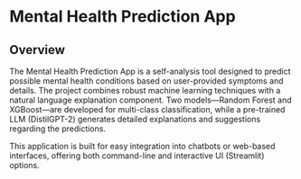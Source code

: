 # Mental Health Prediction App

## Overview
The Mental Health Prediction App is a self-analysis tool designed to predict possible mental health conditions based on user-provided symptoms and details. The project combines robust machine learning techniques with a natural language explanation component. Two models—Random Forest and XGBoost—are developed for multi-class classification, while a pre-trained LLM (DistilGPT-2) generates detailed explanations and suggestions regarding the predictions.

This application is built for easy integration into chatbots or web-based interfaces, offering both command-line and interactive UI (Streamlit) options.